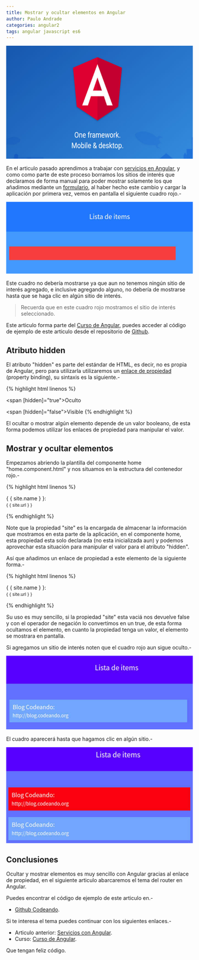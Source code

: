 ```yaml
---
title: Mostrar y ocultar elementos en Angular
author: Paulo Andrade
categories: angular2
tags: angular javascript es6
---
```


![Mostrar y ocultar elementos con Angular](/img/angular2.jpg)

En el articulo pasado aprendimos a trabajar con [servicios en Angular](/articulos/servicios-con-angular.html), y como como parte de este proceso borramos los sitios de interés que declaramos de forma manual para poder mostrar solamente los que añadimos mediante un [formulario](/articulos/formularios-con-angular.html), al haber hecho este cambio y cargar la aplicación por primera vez, vemos en pantalla el siguiente cuadro rojo.-

![show and hidden an element Angular](/img/angular6.jpg)

Este cuadro no debería mostrarse ya que aun no tenemos ningún sitio de interés agregado, e inclusive agregando alguno, no debería de mostrarse hasta que se haga clic en algún sitio de interés.

> Recuerda que en este cuadro rojo mostramos el sitio de interés seleccionado.

<div class="redes-background">
Este articulo forma parte del <a href="https://github.com/Codeandomx/curso-de-introduccion-a-angular" target="_blank">Curso de Angular</a>, puedes acceder al código de ejemplo de este articulo desde el repositorio de <a href="https://github.com/Codeandomx/curso-de-introduccion-a-angular/tree/06_ocultar_y_mostrar_elementos" target="_blank">Github</a>.
</div>

## Atributo hidden

El atributo "hidden" es parte del estándar de HTML, es decir, no es propia de Angular, pero para utilizarla utilizaremos un [enlace de propiedad](/articulos/interpolacion-property-y-event-binding-con-angular.html) (property binding), su sintaxis es la siguiente.-

<ins class="adsbygoogle"
     style="display:block; text-align:center;"
     data-ad-layout="in-article"
     data-ad-format="fluid"
     data-ad-client="ca-pub-0593566584451788"
     data-ad-slot="1426664336"></ins>
<script>
     (adsbygoogle = window.adsbygoogle || []).push({});
</script>

{% highlight html linenos %}
<!-- Ocular elemento -->
<span [hidden]="true">Oculto</span>

<!-- Mostrar elemento -->
<span [hidden]="false">Visible</span>
{% endhighlight %}

El ocultar o mostrar algún elemento depende de un valor booleano, de esta forma podemos utilizar los enlaces de propiedad para manipular el valor.

## Mostrar y ocultar elementos

Empezamos abriendo la plantilla del componente home "home.component.html" y nos situamos en la estructura del contenedor rojo.-

{% highlight html linenos %}
<div>
    <p class="red">
        { { site.name } }: <br>
        <small>{ { site.url } }</small>	
    </p>
</div>
{% endhighlight %}

Note que la propiedad "site" es la encargada de almacenar la información que mostramos en esta parte de la aplicación, en el componente home, esta propiedad esta solo declarada (no esta inicializada aun) y podemos aprovechar esta situación para manipular el valor para el atributo "hidden".

Así que añadimos un enlace de propiedad a este elemento de la siguiente forma.-

{% highlight html linenos %}
<div [hidden]="!site">
    <p class="red">
        { { site.name } }: <br>
        <small>{ { site.url } }</small>	
    </p>
</div>
{% endhighlight %}

Su uso es muy sencillo, si la propiedad "site" esta vaciá nos devuelve false y con el operador de negación lo convertimos en un true, de esta forma ocultamos el elemento, en cuanto la propiedad tenga un valor, el elemento se mostrara en pantalla.

Si agregamos un sitio de interés noten que el cuadro rojo aun sigue oculto.-

![show and hidden an element Angular](/img/angular7.jpg)

El cuadro aparecerá hasta que hagamos clic en algún sitio.-

![show and hidden an element Angular](/img/angular8.jpg)

## Conclusiones

Ocultar y mostrar elementos es muy sencillo con Angular gracias al enlace de propiedad, en el siguiente articulo abarcaremos el tema del router en Angular.

Puedes encontrar el código de ejemplo de este articulo en.-

* [Github Codeando](https://github.com/Codeandomx/curso-de-introduccion-a-angular/tree/06_ocultar_y_mostrar_elementos).

Si te interesa el tema puedes continuar con los siguientes enlaces.-

* Articulo anterior:  [Servicios con Angular](/articulos/servicios-con-angular.html).
* Curso: [Curso de Angular](https://github.com/Codeandomx/curso-de-introduccion-a-angular).

Que tengan feliz código.